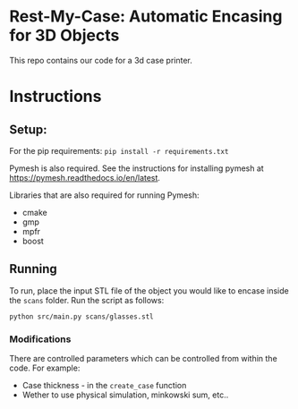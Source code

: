 # Rest-My-Case: Automatic Encasing for 3D Objects

This repo contains our code for a 3d case printer.

# Instructions

## Setup:
For the pip requirements:
`pip install -r requirements.txt`

Pymesh is also required. See the instructions for installing pymesh at https://pymesh.readthedocs.io/en/latest.

Libraries that are also required for running Pymesh:
- cmake
- gmp
- mpfr
- boost

## Running
To run, place the input STL file of the object you would like to encase inside the `scans` folder. Run the script as follows:
```
python src/main.py scans/glasses.stl
```
### Modifications

There are controlled parameters which can be controlled from within the code. For example:
- Case thickness - in the `create_case` function
- Wether to use physical simulation, minkowski sum, etc..
